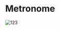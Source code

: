 # Metronome

![123](https://user-images.githubusercontent.com/54048747/224312779-aa525101-1b7f-4cec-bd23-e84269210670.JPG)
